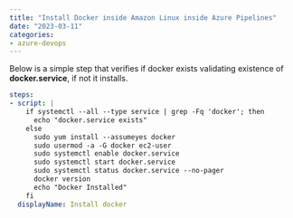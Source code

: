 ```yaml
---
title: "Install Docker inside Amazon Linux inside Azure Pipelines"
date: "2023-03-11"
categories: 
- azure-devops
---
```


Below is a simple step that verifies if docker exists validating existence of **docker.service**, if not it installs.

```yaml 
steps:
- script: |
    if systemctl --all --type service | grep -Fq 'docker'; then    
      echo "docker.service exists"
    else
      sudo yum install --assumeyes docker
      sudo usermod -a -G docker ec2-user
      sudo systemctl enable docker.service
      sudo systemctl start docker.service
      sudo systemctl status docker.service --no-pager
      docker version
      echo "Docker Installed"
    fi
  displayName: Install docker
```